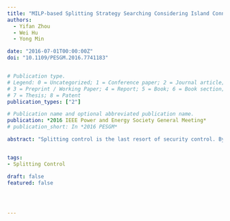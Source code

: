 ```yaml
---
title: "MILP-based Splitting Strategy Searching Considering Island Connectivity and Voltage Stability Margin"
authors:
  - Yifan Zhou
  - Wei Hu
  - Yong Min

date: "2016-07-01T00:00:00Z"
doi: "10.1109/PESGM.2016.7741183"


# Publication type.
# Legend: 0 = Uncategorized; 1 = Conference paper; 2 = Journal article;
# 3 = Preprint / Working Paper; 4 = Report; 5 = Book; 6 = Book section;
# 7 = Thesis; 8 = Patent
publication_types: ["2"]

# Publication name and optional abbreviated publication name.
publication: *2016 IEEE Power and Energy Society General Meeting*
# publication_short: In *2016 PESGM*

abstract: "Splitting control is the last resort of security control. By splitting the whole system into several isolated islands, splitting control can ensure system stability and power supply under extremely emergency situation. In this paper, a mixed integer linear programming (MILP) based splitting strategy searching model is proposed. Connectivity constraints and voltage stability margin in each island are considered to help obtain more practical splitting strategy. The constraints are established in a linear form so that the model can be easily solved. Additionally, a strategy space reduction method based on flow tracing is presented to enhance computation efficiency. Case studies on four IEEE test systems shows the validity and computation performance of the proposed model. Also, the necessity of considering connectivity and stability is analyzed in simulation."


tags:
- Splitting Control

draft: false
featured: false




---
```



